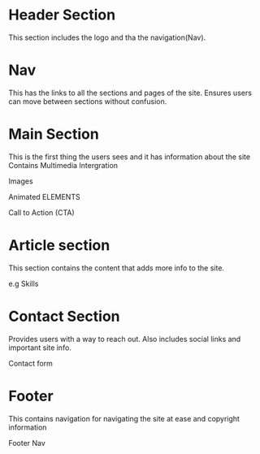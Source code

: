 # Header Section
 This section includes the logo and tha the navigation(Nav).

 # Nav
 This has the links to all the sections and pages of the site.
 Ensures users can move between sections without confusion.

 # Main Section
 This is the first thing the users sees and it has information about the site
 Contains Multimedia Intergration
 
  Images
  
  Animated ELEMENTS
  
  Call to Action (CTA)

  # Article section
  
  This section contains the content that adds more info to the site.
  
  e.g Skills 

  # Contact Section
  
  Provides users with a way to reach out. Also includes social links and important site info.
  
  Contact form 
   

  # Footer
  This contains navigation  for navigating the site at ease and copyright information

  Footer Nav
